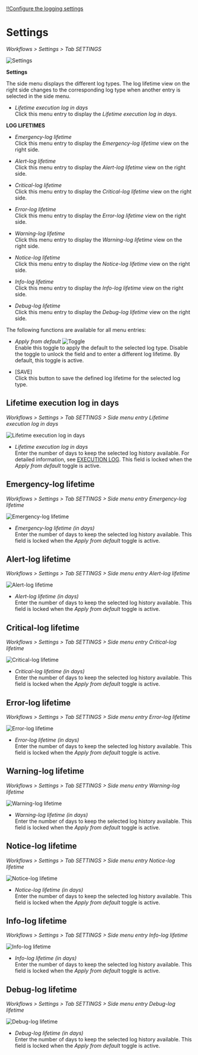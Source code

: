 [!!Configure the logging settings](../Integration/02_ConfigureLoggingSettings.md)

# Settings

*Workflows > Settings > Tab SETTINGS*

![Settings](../../Assets/Screenshots/ActindoWorkFlow/Settings/Settings.png "[Settings]")

**Settings**

The side menu displays the different log types. The log lifetime view on the right side changes to the corresponding log type when another entry is selected in the side menu.

- *Lifetime execution log in days*   
    Click this menu entry to display the *Lifetime execution log in days*.

**LOG LIFETIMES**

- *Emergency-log lifetime*   
    Click this menu entry to display the *Emergency-log lifetime* view on the right side.

- *Alert-log lifetime*   
    Click this menu entry to display the *Alert-log lifetime* view on the right side.

- *Critical-log lifetime*   
    Click this menu entry to display the *Critical-log lifetime* view on the right side.

- *Error-log lifetime*   
    Click this menu entry to display the *Error-log lifetime* view on the right side.

- *Warning-log lifetime*   
    Click this menu entry to display the *Warning-log lifetime* view on the right side.

- *Notice-log lifetime*   
    Click this menu entry to display the *Notice-log lifetime* view on the right side.

- *Info-log lifetime*   
    Click this menu entry to display the *Info-log lifetime* view on the right side.

- *Debug-log lifetime*   
    Click this menu entry to display the *Debug-log lifetime* view on the right side.

The following functions are available for all menu entries:

- *Apply from default* ![Toggle](../../Assets/Icons/Toggle.png "[Toggle]")   
    Enable this toggle to apply the default to the selected log type. Disable the toggle to unlock the field and to enter a different log lifetime. By default, this toggle is active.

- [SAVE]   
    Click this button to save the defined log lifetime for the selected log type.


## Lifetime execution log in days

*Workflows > Settings > Tab SETTINGS > Side menu entry Lifetime execution log in days*

![Lifetime execution log in days](../../Assets/Screenshots/ActindoWorkFlow/Settings/Settings.png "[Lifetime execution log in days]")

- *Lifetime execution log in days*   
    Enter the number of days to keep the selected log history available. For detailed information, see [EXECUTION LOG](06b_ExecutionLog.md). This field is locked when the *Apply from default* toggle is active.



## Emergency-log lifetime

*Workflows > Settings > Tab SETTINGS > Side menu entry Emergency-log lifetime*

![Emergency-log lifetime](../../Assets/Screenshots/ActindoWorkFlow/Settings/EmergencyLogLifetime.png "[Emergency-log lifetime]")

- *Emergency-log lifetime (in days)*   
    Enter the number of days to keep the selected log history available. This field is locked when the *Apply from default* toggle is active.



## Alert-log lifetime

*Workflows > Settings > Tab SETTINGS > Side menu entry Alert-log lifetime*

![Alert-log lifetime](../../Assets/Screenshots/ActindoWorkFlow/Settings/AlertLogLifetime.png "[Alert-log lifetime]")

- *Alert-log lifetime (in days)*   
    Enter the number of days to keep the selected log history available. This field is locked when the *Apply from default* toggle is active.



## Critical-log lifetime

*Workflows > Settings > Tab SETTINGS > Side menu entry Critical-log lifetime*

![Critical-log lifetime](../../Assets/Screenshots/ActindoWorkFlow/Settings/CriticalLogLifetime.png "[Critical-log lifetime]")

- *Critical-log lifetime (in days)*   
    Enter the number of days to keep the selected log history available. This field is locked when the *Apply from default* toggle is active.



## Error-log lifetime

*Workflows > Settings > Tab SETTINGS > Side menu entry Error-log lifetime*

![Error-log lifetime](../../Assets/Screenshots/ActindoWorkFlow/Settings/ErrorLogLifetime.png "[Error-log lifetime]")

- *Error-log lifetime (in days)*   
    Enter the number of days to keep the selected log history available. This field is locked when the *Apply from default* toggle is active.



## Warning-log lifetime

*Workflows > Settings > Tab SETTINGS > Side menu entry Warning-log lifetime*

![Warning-log lifetime](../../Assets/Screenshots/ActindoWorkFlow/Settings/WarningLogLifetime.png "[Warning-log lifetime]")

- *Warning-log lifetime (in days)*   
    Enter the number of days to keep the selected log history available. This field is locked when the *Apply from default* toggle is active.



## Notice-log lifetime

*Workflows > Settings > Tab SETTINGS > Side menu entry Notice-log lifetime*

![Notice-log lifetime](../../Assets/Screenshots/ActindoWorkFlow/Settings/NoticeLogLifetime.png "[Notice-log lifetime]")

- *Notice-log lifetime (in days)*   
    Enter the number of days to keep the selected log history available. This field is locked when the *Apply from default* toggle is active.



## Info-log lifetime

*Workflows > Settings > Tab SETTINGS > Side menu entry Info-log lifetime*

![Info-log lifetime](../../Assets/Screenshots/ActindoWorkFlow/Settings/InfoLogLifetime.png "[Info-log lifetime]")

- *Info-log lifetime (in days)*   
    Enter the number of days to keep the selected log history available. This field is locked when the *Apply from default* toggle is active.



## Debug-log lifetime

*Workflows > Settings > Tab SETTINGS > Side menu entry Debug-log lifetime*

![Debug-log lifetime](../../Assets/Screenshots/ActindoWorkFlow/Settings/DebugLogLifetime.png "[Debug-log lifetime]")

- *Debug-log lifetime (in days)*   
    Enter the number of days to keep the selected log history available. This field is locked when the *Apply from default* toggle is active.
